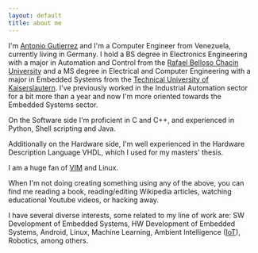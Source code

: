 ```yaml
---
layout: default
title: about me
---
```


I'm [Antonio Gutierrez][linkedin] and I'm a Computer Engineer from Venezuela, currently living in Germany. I hold a BS degree in Electronics Engineering with a major in Automation and Control from the [Rafael Belloso Chacin University][urbe] and a MS degree in Electrical and Computer Engineering with a major in Embedded Systems from the [Technical University of Kaiserslautern][tuk]. I've previously worked in the Industrial Automation sector for a bit more than a year and now I'm more oriented towards the Embedded Systems sector.

On the Software side I'm proficient in C and C++, and experienced in Python, Shell scripting and Java.

Additionally on the Hardware side, I'm well experienced in the Hardware Description Language VHDL, which I used for my masters' thesis. 

<!--
I love learning and as such, in my spare time I have taken several courses from [Udacity][Udacity] and [Coursera][Coursera] such as Intro to Computer Science, Intro to Statistics, Algorithms I and Algorithms II.
-->

I am a huge fan of [VIM][vim] and Linux.

When I'm not doing creating something using any of the above, you can find me reading a book, reading/editing Wikipedia articles, watching educational Youtube videos, or hacking away.

I have several diverse interests, some related to my line of work are: SW Development of Embedded Systems, HW Development of Embedded Systems, Android, Linux, Machine Learning, Ambient Intelligence ([IoT][iot]), Robotics, among others.

[iot]: http://en.wikipedia.org/wiki/Internet_of_Things
[linkedin]: http://www.linkedin.com/in/antoniojgutierrezp
[urbe]:http://urbe.edu
[tuk]: http://www.uni-kl.de
[vim]: http://www.vim.org
[coursera]: http://www.coursera.org
[udacity]: http://www.udacity.com
